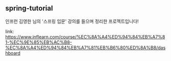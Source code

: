 ## spring-tutorial

인프런 김영한 님의 '스프링 입문' 강의를 들으며 정리한 프로젝트입니다!

link: <https://www.inflearn.com/course/%EC%8A%A4%ED%94%84%EB%A7%81-%EC%9E%85%EB%AC%B8-%EC%8A%A4%ED%94%84%EB%A7%81%EB%B6%80%ED%8A%B8/dashboard>